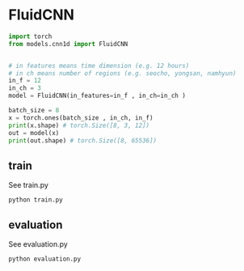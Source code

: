 # FluidCNN
```py
import torch
from models.cnn1d import FluidCNN


# in features means time dimension (e.g. 12 hours)
# in ch means number of regions (e.g. seocho, yongsan, namhyun)
in_f = 12
in_ch = 3
model = FluidCNN(in_features=in_f , in_ch=in_ch )

batch_size = 8
x = torch.ones(batch_size , in_ch, in_f)
print(x.shape) # torch.Size([8, 3, 12])
out = model(x)
print(out.shape) # torch.Size([8, 65536])
```
## train
See train.py 
```
python train.py
```

## evaluation
See evaluation.py
```
python evaluation.py
```
